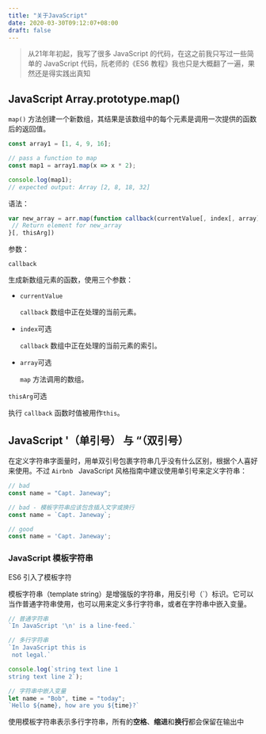 ```yaml
---
title: "关于JavaScript"
date: 2020-03-30T09:12:07+08:00
draft: false
---
```


> 从21年年初起，我写了很多 JavaScript 的代码，在这之前我只写过一些简单的 JavaScript 代码，阮老师的《ES6 教程》我也只是大概翻了一遍，果然还是得实践出真知

## JavaScript Array.prototype.map()

`map()` 方法创建一个新数组，其结果是该数组中的每个元素是调用一次提供的函数后的返回值。

```javascript
const array1 = [1, 4, 9, 16];

// pass a function to map
const map1 = array1.map(x => x * 2);

console.log(map1);
// expected output: Array [2, 8, 18, 32]
```

语法：

```javascript
var new_array = arr.map(function callback(currentValue[, index[, array]]) {
 // Return element for new_array 
}[, thisArg])
```

参数：

```
callback
```

生成新数组元素的函数，使用三个参数：

- `currentValue`

  `callback` 数组中正在处理的当前元素。

- `index`可选

  `callback` 数组中正在处理的当前元素的索引。

- `array`可选

  `map` 方法调用的数组。

`thisArg`可选

执行 `callback` 函数时值被用作`this`。

## JavaScript '（单引号） 与 “（双引号）

在定义字符串字面量时，用单双引号包裹字符串几乎没有什么区别，根据个人喜好来使用。不过 `Airbnb `  JavaScript 风格指南中建议使用单引号来定义字符串：

```javascript
// bad
const name = "Capt. Janeway";

// bad - 模板字符串应该包含插入文字或换行
const name = `Capt. Janeway`;

// good
const name = 'Capt. Janeway';
```

### JavaScript 模板字符串

ES6 引入了模板字符

模板字符串（template string）是增强版的字符串，用反引号（`）标识。它可以当作普通字符串使用，也可以用来定义多行字符串，或者在字符串中嵌入变量。

```javascript
// 普通字符串
`In JavaScript '\n' is a line-feed.`

// 多行字符串
`In JavaScript this is
 not legal.`

console.log(`string text line 1
string text line 2`);

// 字符串中嵌入变量
let name = "Bob", time = "today";
`Hello ${name}, how are you ${time}?`
```

使用模板字符串表示多行字符串，所有的**空格**、**缩进**和**换行**都会保留在输出中

